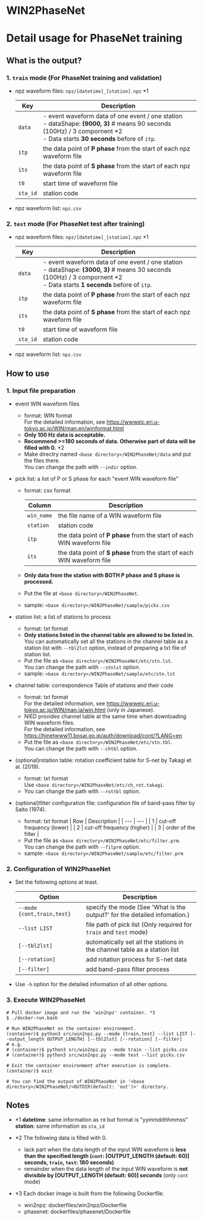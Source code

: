 # WIN2PhaseNet
# Detail usage for PhaseNet training

## What is the output?
### 1. `train` mode (For PhaseNet training and validation)
* npz waveform files: `npz/[datetime]_[station].npz` *1

  | Key | Description |
  | --- | --- |
  | `data` | - event waveform data of one event / one station <br> - dataShape: **(9000, 3)** # means 90 seconds (100Hz) / 3 compornent *2 <br> - Data starts **30 seconds** before of `itp`. |
  | `itp` | the data point of **P phase** from the start of each npz waveform file |
  | `its` | the data point of **S phase** from the start of each npz waveform file |
  | `t0` | start time of waveform file |
  | `sta_id` | station code |

* npz waveform list: `npz.csv`

### 2. `test` mode (For PhaseNet test after training)
* npz waveform files: `npz/[datetime]_[station].npz` *1

  | Key | Description |
  | --- | --- |
  | `data` | - event waveform data of one event / one station <br> - dataShape: **(3000, 3)** # means 30 seconds (100Hz) / 3 compornent *2 <br> - Data starts **1 seconds** before of `itp`. |
  | `itp` | the data point of **P phase** from the start of each npz waveform file |
  | `its` | the data point of **S phase** from the start of each npz waveform file |
  | `t0` | start time of waveform file |
  | `sta_id` | station code |

* npz waveform list: `npz.csv`

## How to use
### 1. Input file preparation
* event WIN waveform files
  * format: WIN format <br>
    For the detailed information, see https://wwweic.eri.u-tokyo.ac.jp/WIN/man.en/winformat.html
  * **Only 100 Hz data is acceptable.**
  * **Recommend >=180 seconds of data. Otherwise part of data will be filled with 0.** *2
  * Make directry named `<base directory>/WIN2PhaseNet/data` and put the files there. <br>
    You can change the path with `--indir` option.

* pick list: a list of P or S phase for each "event WIN waveform file"
  * format: csv format

    | Column | Description |
    | --- | --- |
    | `win_name` | the file name of a WIN waveform file |
    | `station` | station code |
    | `itp` | the data point of **P phase** from the start of each WIN waveform file |
    | `its` | the data point of **S phase** from the start of each WIN waveform file |

  * **Only data from the station with BOTH P phase and S phase is processed.**
  * Put the file at `<base directory>/WIN2PhaseNet`.
  * sample: `<base directory>/WIN2PhaseNet/sample/picks.csv`

* station list: a list of stations to process
  * format: txt format
  * **Only stations listed in the channel table are allowed to be listed in.** <br>
    You can automatically set all the stations in the channel table as a station list with `--tbl2lst` option, instead of preparing a txt file of station list.
  * Put the file as `<base directory>/WIN2PhaseNet/etc/stn.lst`. <br>
    You can change the path with `--stnlst` option.
  * sample: `<base directory>/WIN2PhaseNet/sample/etc/stn.lst`

* channel table: correspondence Table of stations and their code
  * format: txt format <br>
    For the detailed information, see https://wwweic.eri.u-tokyo.ac.jp/WIN/man.ja/win.html (only in Japanese).
  * NIED provides channel table at the same time when downloading WIN waveform files. <br>
    For the detailed information, see https://hinetwww11.bosai.go.jp/auth/download/cont/?LANG=en
  * Put the file as `<base directory>/WIN2PhaseNet/etc/stn.tbl`. <br>
    You can change the path with `--chtbl` option.

* (optional)rotation table: rotation coefficient table for S-net by Takagi et al. (2019).
  * format: txt format <br>
    Use `<base directory>/WIN2PhaseNet/etc/ch_rot.takagi`.
  * You can change the path with `--rottbl` option.

* (optional)filter configuration file: configuration file of band-pass filter by Saito (1974).
  * format: txt format
    | Row | Description |
    | --- | --- |
    | 1 | cut-off frequency (lower) |
    | 2 | cut-off frequency (higher) |
    | 3 | order of the filter |
  * Put the file as `<base directory>/WIN2PhaseNet/etc/filter.prm`. <br>
    You can change the path with `--filprm` option.
  * sample: `<base directory>/WIN2PhaseNet/sample/etc/filter.prm`

### 2. Configuration of WIN2PhaseNet
* Set the following options at least.

  | Option | Description |
  | --- | --- |
  | `--mode {cont,train,test}` | specify the mode (See 'What is the output?' for the detailed infomation.) |
  | `--list LIST` | file path of pick list (Only required for `train` and `test` mode) |
  | `[--tbl2lst]` | automatically set all the stations in the channel table as a station list |
  | `[--rotation]` | add rotation process for S-net data |
  | `[--filter]` | add band-pass filter process |

* Use `-h` option for the detailed information of all other options.

### 3. Execute WIN2PhaseNet
```
# Pull docker image and run the 'win2npz' container. *3
$ ./docker-run.bash

# Run WIN2PhaseNet on the container environment.
(container)$ python3 src/win2npz.py --mode {train,test} --list LIST [--output_length OUTPUT_LENGTH] [--tbl2lst] [--rotation] [--filter]
# e.g. 
# (container)$ python3 src/win2npz.py --mode train --list picks.csv
# (container)$ python3 src/win2npz.py --mode test --list picks.csv

# Exit the container environment after execution is complete.
(container)$ exit

# You can find the output of WIN2PhaseNet in '<base directory>/WIN2PhaseNet/<OUTDIR(default: 'out')>' directory.
```

## Notes
* *1 **datetime**: same information as `t0` but format is "yymmddhhmmss" <br>
  **station**: same information as `sta_id`

* *2 The following data is filled with 0.
    * lack part when the data length of the input WIN waveform is **less than the specified length (`cont`: [OUTPUT_LENGTH (default: 60)] seconds, `train`, `test`: 180 seconds)**
    * remainder when the data length of the input WIN waveform is **not divisible by [OUTPUT_LENGTH (default: 60)] seconds** (only `cont` mode)

* *3 Each docker image is built from the following Dockerfile.
    * win2npz: dockerfiles/win2npz/Dockerfile
    * phasenet: dockerfiles/phasenet/Dockerfile